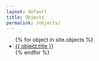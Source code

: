 ```yaml
---
layout: default
title: Objects
permalink: /objects/
---
```



<ul class="ObjectList">
  {% for object in site.objects %}
    <li><a href="{{ object.url | relative_url }}">{{ object.title }}</a></li>
  {% endfor %}
</ul>

